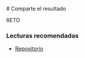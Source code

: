 # Comparte el resultado

RETO

### Lecturas recomendadas

- [Repositorio](https://github.com/jonalvarezz/platzi-dom/tree/main/workshop-fetch)